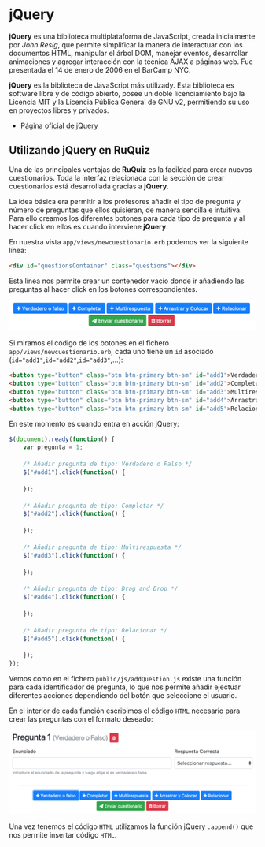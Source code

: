 # jQuery

**jQuery** es una biblioteca multiplataforma de JavaScript, creada inicialmente por *John Resig*, que permite simplificar la manera de interactuar con los documentos HTML, manipular el árbol DOM, manejar eventos, desarrollar animaciones y agregar interacción con la técnica AJAX a páginas web. Fue presentada el 14 de enero de 2006 en el BarCamp NYC.

**jQuery** es la biblioteca de JavaScript más utilizady. Esta biblioteca es software libre y de código abierto, posee un doble licenciamiento bajo la Licencia MIT y la Licencia Pública General de GNU v2, permitiendo su uso en proyectos libres y privados.

* [Página oficial de jQuery](https://jquery.com/)

## Utilizando jQuery en RuQuiz

Una de las principales ventajas de **RuQuiz** es la facildad para crear nuevos cuestionarios. Toda la interfaz relacionada con la sección de crear cuestionarios está desarrollada gracias a **jQuery**. 

La idea básica era permitir a los profesores añadir el tipo de pregunta y número de preguntas que ellos quisieran, de manera sencilla e intuitiva. Para ello creamos los diferentes botones para cada tipo de pregunta y al hacer click en ellos es cuando interviene **jQuery**. 

En nuestra vista `app/views/newcuestionario.erb` podemos ver la siguiente línea: 

```html
<div id="questionsContainer" class="questions"></div>
```
Esta línea nos permite crear un contenedor vacío donde ir añadiendo las preguntas al hacer click en los botones correspondientes.

![](./images/jquery1.png)

Si miramos el código de los botones en el fichero `app/views/newcuestionario.erb`, cada uno tiene un `id` asociado (`id="add1"`,`id="add2"`,`id="add3"`,...):

```html
<button type="button" class="btn btn-primary btn-sm" id="add1">Verdadero o falso</button>
<button type="button" class="btn btn-primary btn-sm" id="add2">Completar</button>
<button type="button" class="btn btn-primary btn-sm" id="add3">Multirespuesta</button>
<button type="button" class="btn btn-primary btn-sm" id="add4">Arrastrar y Colocar</button>
<button type="button" class="btn btn-primary btn-sm" id="add5">Relacionar</button>
```
En este momento es cuando entra en acción jQuery:

```js
$(document).ready(function() {
    var pregunta = 1;

    /* Añadir pregunta de tipo: Verdadero o Falso */
    $("#add1").click(function() {        

    });

    /* Añadir pregunta de tipo: Completar */
    $("#add2").click(function() {

    });

    /* Añadir pregunta de tipo: Multirespuesta */
    $("#add3").click(function() {

    });

    /* Añadir pregunta de tipo: Drag and Drop */
    $("#add4").click(function() {

    });

    /* Añadir pregunta de tipo: Relacionar */
    $("#add5").click(function() {

    });
});
```

Vemos como en el fichero `public/js/addQuestion.js` existe una función para cada identificador de pregunta, lo que nos permite añadir ejectuar diferentes acciones dependiendo del botón que seleccione el usuario.

En el interior de cada función escribimos el código `HTML` necesario para crear las preguntas con el formato deseado:

![](./images/jquery2.png)

Una vez tenemos el código `HTML` utilizamos la función jQuery `.append()` que nos permite insertar código `HTML`.

